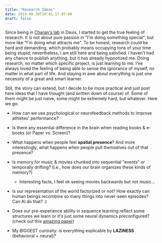 ```yaml
---
title: "Research Ideas"
date: 2019-08-30T10:41:17-07:00
draft: false
---
```


Since being in [Charan's lab](http://dml.ucdavis.edu) in Davis, I started to get the true feeling of research. It is not about pure passion in "I'm doing something special", but more like "I'm doing what attracts me". To be honest, research could be hard and demanding, which probably means occupying tons of your time being stupid; nevertheless, I am still here and being satisfied. I haven't had any chance to publish anything, but it has already hypnotized me. Doing research, no matter which specific project, is just learning to me. I've always loved the feeling of being able to sense the ignorance of myself, no matter in what part of life. And staying in awe about everything is just one necessity of a great and smart learner.

Still, the story can extend, but I decide to be more practical and just post here ideas that I have thought (and written down of course) of. Some of them might be just naive, some might be extremely hard, but whatever. Here we go:


- How can we use psychological or neurofeedback methods to improve athletes' performance?

- Is there any essential difference in the brain when reading books & e-books (or Paper vs. Screen)?

- What happens when people feel __spatial presence__? And more interestingly, what happens when people pull themselves out of that presence?

- Is memory for music & movies chunked into sequential "events" or temporally drifting? (i.e., how does our brain organizes these kinds of memory?)
	- Interesting facts, I feel ok seeing movies backwards but not music...

- Is our representation of the world factorized or not? How exactly can human beings recombine so many things into never-seen episodes? Can AI do that? :)

- Does our pre-experience ability in sequence learning reflect some structures we learn or it's just some neural dynamics preconfigured? (check out this [amazing paper](https://www.sciencedirect.com/science/article/pii/S0092867419306403))

- My BIGGEST curiosity: is everything explicable by __LAZINESS__ (behavioral + neural)?

